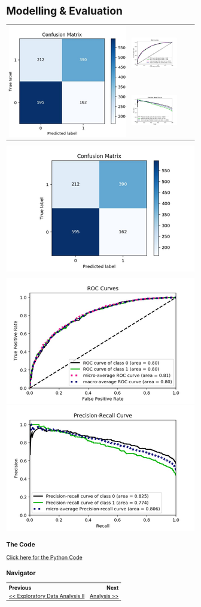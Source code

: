 # Modelling & Evaluation

<table>
    <col width="65%">
  	<col width="35%">
    <tr>
        <td rowspan="2"><img src="./reports/figures/modelling/logistic_regression_confusion_matrix_altered.jpg"></td>
        <td><img src="./reports/figures/modelling/logistic_regression_roc_curves.jpg" width="75%"></td>
    </tr>
    <tr>
        <td><img src="./reports/figures/modelling/logistic_regression_pr_curves.jpg" width="75%"></td>
    </tr>
</table>



![](/reports/figures/modelling/logistic_regression_confusion_matrix.jpg)





![](/reports/figures/modelling/logistic_regression_roc_curves.jpg)![](/reports/figures/modelling/logistic_regression_pr_curves.jpg)











### The Code

[Click here for the Python Code](/notebooks/3.0-ced-modelling.ipynb)

### Navigator

<table>
    <th align='left'>Previous</th>
    <th align='right'>Next</th>
    <tr>
    	<td align='left'><a href="eda2.md#eda"><< Exploratory Data Analysis II</a></td>
    	<td align='right'><a href="analysis.md#eda">Analysis >></a></td>
    </tr>
</table>

